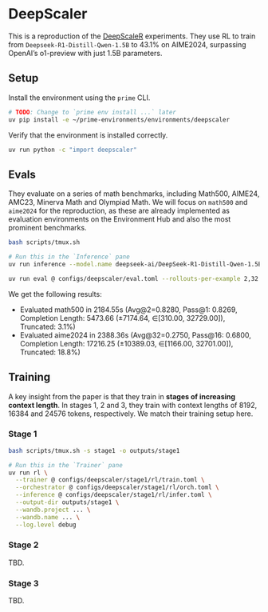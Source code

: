 # DeepScaler

This is a reproduction of the [DeepScaleR](https://pretty-radio-b75.notion.site/DeepScaleR-Surpassing-O1-Preview-with-a-1-5B-Model-by-Scaling-RL-19681902c1468005bed8ca303013a4e2) experiments. They use RL to train from `Deepseek-R1-Distill-Qwen-1.5B` to 43.1% on AIME2024, surpassing OpenAI’s o1-preview with just 1.5B parameters.

## Setup

Install the environment using the `prime` CLI.

```bash
# TODO: Change to `prime env install ...` later
uv pip install -e ~/prime-environments/environments/deepscaler
```

Verify that the environment is installed correctly.

```bash
uv run python -c "import deepscaler"
```

## Evals

They evaluate on a series of math benchmarks, including Math500, AIME24, AMC23, Minerva Math and Olympiad Math. We will focus on `math500` and `aime2024` for the reproduction, as these are already implemented as evaluation environments on the Environment Hub and also the most prominent benchmarks.

```bash
bash scripts/tmux.sh
```

```bash
# Run this in the `Inference` pane
uv run inference --model.name deepseek-ai/DeepSeek-R1-Distill-Qwen-1.5B --max-model-len 32768
```

```bash
uv run eval @ configs/deepscaler/eval.toml --rollouts-per-example 2,32
```

We get the following results:
- Evaluated math500 in 2184.55s (Avg@2=0.8280, Pass@1: 0.8269, Completion Length: 5473.66 (±7174.64, ∈[310.00, 32729.00]), Truncated: 3.1%)
- Evaluated aime2024 in 2388.36s (Avg@32=0.2750, Pass@16: 0.6800, Completion Length: 17216.25 (±10389.03, ∈[1166.00, 32701.00]), Truncated: 18.8%)

## Training

A key insight from the paper is that they train in **stages of increasing context length**. In stages 1, 2 and 3, they train with context lengths of 8192, 16384 and 24576 tokens, respectively. We match their training setup here.

### Stage 1

```bash
bash scripts/tmux.sh -s stage1 -o outputs/stage1
```

```bash
# Run this in the `Trainer` pane
uv run rl \
  --trainer @ configs/deepscaler/stage1/rl/train.toml \
  --orchestrator @ configs/deepscaler/stage1/rl/orch.toml \
  --inference @ configs/deepscaler/stage1/rl/infer.toml \
  --output-dir outputs/stage1 \
  --wandb.project ... \
  --wandb.name ... \
  --log.level debug
```

### Stage 2

TBD.

### Stage 3

TBD.